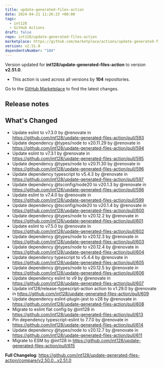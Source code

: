 ```yaml
---
title: update-generated-files-action
date: 2024-04-21 11:26:23 +00:00
tags:
  - int128
  - GitHub Actions
draft: false
repo: int128/update-generated-files-action
marketplace: https://github.com/marketplace/actions/update-generated-files-action
version: v2.51.0
dependentsNumber: "104"
---
```



Version updated for **int128/update-generated-files-action** to version **v2.51.0**.
- This action is used across all versions by **104** repositories.

Go to the [GitHub Marketplace](https://github.com/marketplace/actions/update-generated-files-action) to find the latest changes.

## Release notes

## What's Changed
* Update eslint to v7.3.0 by @renovate in https://github.com/int128/update-generated-files-action/pull/593
* Update dependency @types/node to v20.11.29 by @renovate in https://github.com/int128/update-generated-files-action/pull/594
* Update eslint to v7.3.1 by @renovate in https://github.com/int128/update-generated-files-action/pull/595
* Update dependency @types/node to v20.11.30 by @renovate in https://github.com/int128/update-generated-files-action/pull/596
* Update dependency typescript to v5.4.3 by @renovate in https://github.com/int128/update-generated-files-action/pull/597
* Update dependency @tsconfig/node20 to v20.1.3 by @renovate in https://github.com/int128/update-generated-files-action/pull/598
* Update eslint to v7.4.0 by @renovate in https://github.com/int128/update-generated-files-action/pull/599
* Update dependency @tsconfig/node20 to v20.1.4 by @renovate in https://github.com/int128/update-generated-files-action/pull/600
* Update dependency @types/node to v20.12.2 by @renovate in https://github.com/int128/update-generated-files-action/pull/601
* Update eslint to v7.5.0 by @renovate in https://github.com/int128/update-generated-files-action/pull/602
* Update dependency @types/node to v20.12.3 by @renovate in https://github.com/int128/update-generated-files-action/pull/603
* Update dependency @types/node to v20.12.4 by @renovate in https://github.com/int128/update-generated-files-action/pull/604
* Update dependency typescript to v5.4.4 by @renovate in https://github.com/int128/update-generated-files-action/pull/605
* Update dependency @types/node to v20.12.5 by @renovate in https://github.com/int128/update-generated-files-action/pull/606
* Update dependency eslint to v9 by @renovate in https://github.com/int128/update-generated-files-action/pull/607
* Update int128/release-typescript-action action to v1.29.0 by @renovate in https://github.com/int128/update-generated-files-action/pull/609
* Update dependency eslint-plugin-jest to v28 by @renovate in https://github.com/int128/update-generated-files-action/pull/608
* Migrate to eslint flat config by @int128 in https://github.com/int128/update-generated-files-action/pull/613
* Pin dependency typescript-eslint to 7.7.0 by @renovate in https://github.com/int128/update-generated-files-action/pull/614
* Update dependency @types/node to v20.12.7 by @renovate in https://github.com/int128/update-generated-files-action/pull/611
* Migrate to ESM by @int128 in https://github.com/int128/update-generated-files-action/pull/615


**Full Changelog**: https://github.com/int128/update-generated-files-action/compare/v2.50.0...v2.51.0
